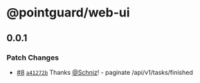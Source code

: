 # @pointguard/web-ui

## 0.0.1

### Patch Changes

- [#8](https://github.com/Schniz/pointguard/pull/8) [`a41272b`](https://github.com/Schniz/pointguard/commit/a41272b9ed4796c43b6a498c7e89bbb01e0ad25a) Thanks [@Schniz](https://github.com/Schniz)! - paginate /api/v1/tasks/finished
